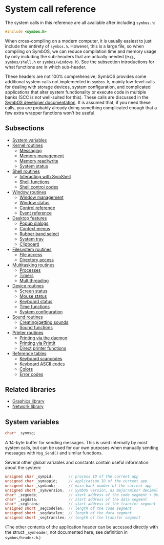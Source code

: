 # System call reference

The system calls in this reference are all available after including `symbos.h`:

```c
#include <symbos.h>
```

When cross-compiling on a modern computer, it is usually easiest to just include the entirety of `symbos.h`. However, this is a large file, so when compiling on SymbOS, we can reduce compilation time and memory usage by only including the sub-headers that are actually needed (e.g., `symbos/shell.h` or `symbos/windows.h`). See the subsection introductions for what functions are in which sub-header.

These headers are not 100% comprehensive; SymbOS provides some additional system calls not implemented in `symbos.h`, mainly low-level calls for dealing with storage devices, system configuration, and complicated applications that alter system functionality or execute code in multiple banks (SCC is not well-suited for this). These calls are discussed in the [SymbOS developer documentation](https://symbos.org/download.htm). It is assumed that, if you need these calls, you are probably already doing something complicated enough that a few extra wrapper functions won't be useful.

## Subsections

* [System variables](#system-variables)
* [Kernel routines](s_core.md)
	* [Messaging](s_core.md#messaging)
	* [Memory management](s_core.md#memory-management)
	* [Memory read/write](s_core.md#memory-readwrite)
	* [System status](s_core.md#system-status)
* [Shell routines](s_shell.md)
	* [Interacting with SymShell](s_shell.md#interacting-with-symshell)
	* [Shell functions](s_shell.md#shell-functions)
	* [Shell control codes](s_shell.md#shell-control-codes)
* [Window routines](s_window.md)
	* [Window management](s_window.md#window-management)
	* [Window status](s_window.md#window-status)
	* [Control reference](s_ctrl.md)
	* [Event reference](s_event.md)
* [Desktop features](s_desk.md)
	* [Popup dialogs](s_desk.md#popup-dialogs)
	* [Context menus](s_desk.md#context-menus)
	* [Rubber band select](s_desk.md#rubber-band-select)
	* [System tray](s_desk.md#system-tray)
	* [Clipboard](s_desk.md#clipboard)
* [Filesystem routines](s_file.md)
	* [File access](s_file.md#file-access)
	* [Directory access](s_file.md#directory-access)
* [Multitasking routines](s_task.md)
	* [Processes](s_task.md#processes)
	* [Timers](s_task.md#timers)
	* [Multithreading](s_task.md#multithreading)
* [Device routines](s_device.md)
	* [Screen status](s_device.md#screen-status)
	* [Mouse status](s_device.md#mouse-status)
	* [Keyboard status](s_device.md#keyboard-status)
	* [Time functions](s_device.md#time-functions)
	* [System configuration](s_device.md#system-configuration)
* [Sound routines](s_sound.md)
	* [Creating/getting sounds](s_sound.md#creatinggetting-sounds)
	* [Sound functions](s_sound.md#sound-functions)
* [Printer routines](s_print.md)
	* [Printing via the daemon](s_print.md#printing-via-the-daemon)
	* [Printing via PrintIt](s_print.md#printing-via-printit)
	* [Direct printer functions](s_print.md#direct-printer-functions)
* [Reference tables](s_ref.md)
	* [Keyboard scancodes](#keyboard-scancodes)
	* [Keyboard ASCII codes](#keyboard-ascii-codes)
	* [Colors](#colors)
	* [Error codes](#error-codes)

## Related libraries

* [Graphics library](graphics.md)
* [Network library](network.md)

## System variables

```c
char* _symmsg;
```

A 14-byte buffer for sending messages. This is used internally by most system calls, but can be used for our own purposes when manually sending messages with `Msg_Send()` and similar functions.

Several other global variables and constants contain useful information about the system:

```c
unsigned char _sympid;	     // process ID of the current app
unsigned char _symappid;     // application ID of the current app
unsigned char _symbank;      // main bank number of the current app
unsigned short _symversion;  // SymbOS version, as major/minor decimal (i.e., SymbOS 3.1 = 31)
char* _segcode;              // start address of the code segment + 0x100
char* _segdata;              // start address of the data segment
char* _segtrans;             // start address of the transfer segment
unsigned short _segcodelen;  // length of the code segment
unsigned short _segdatalen;  // length of the data segment
unsigned short _segtranslen; // length of the transfer segment
```

(The other contents of the application header can be accessed directly with the struct `_symheader`, not documented here; see definition in `symbos/header.h`.)
